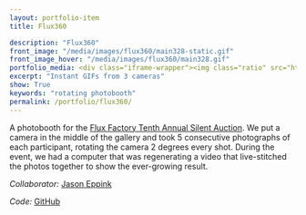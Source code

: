 ```yaml
---
layout: portfolio-item
title: Flux360

description: "Flux360"
front_image: "/media/images/flux360/main328-static.gif"
front_image_hover: "/media/images/flux360/main328.gif"
portfolio_media: <div class="iframe-wrapper"><img class="ratio" src="https://placehold.it/740x416"/><iframe src="https://www.youtube.com/embed/wkyxipeaRLw" frameborder="0" allow="accelerometer; autoplay; encrypted-media; gyroscope; picture-in-picture" allowfullscreen></iframe></div>
excerpt: "Instant GIFs from 3 cameras"
show: True
keywords: "rotating photobooth"
permalink: /portfolio/flux360/
---
```


A photobooth for the [Flux Factory Tenth Annual Silent Auction](http://www.fluxfactory.org/projects/flux-factorys-tenth-annual-auction/). We put a camera in the middle of the gallery and took 5 consecutive photographs of each participant, rotating the camera 2 degrees every shot. During the event, we had a computer that was regenerating a video that live-stitched the photos together to show the ever-growing result.

*Collaborator:* [Jason Eppink](http://jasoneppink.com/)

*Code:* [GitHub](https://github.com/boxysean/Flux360)
